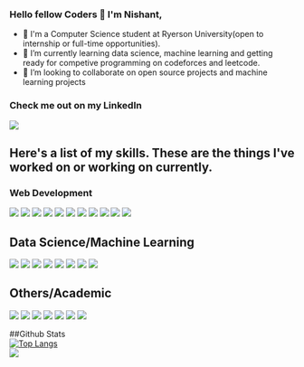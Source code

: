 ### Hello fellow Coders 👋 I'm Nishant,
- 🔭 I'm a Computer Science student at Ryerson University(open to internship or full-time opportunities).
- 🌱 I’m currently learning data science, machine learning and getting ready for competive programming on codeforces and leetcode.
- 👯 I’m looking to collaborate on open source projects and machine learning projects

### Check me out on my LinkedIn
<div>
    <a href="https://www.linkedin.com/in/nishantpatel54/">
      <img src="https://img.shields.io/badge/linkedin%20-%230077B5.svg?&style=for-the-badge&logo=linkedin&logoColor=white"/>
  </a>
</div>

## Here's a list of my skills. These are the things I've worked on or working on currently.

### Web Development
<div>
    <img src="https://img.shields.io/badge/flask-%23000.svg?style=for-the-badge&logo=flask&logoColor=white"> </img>
    <img src="https://img.shields.io/badge/django-%23092E20.svg?style=for-the-badge&logo=django&logoColor=white"></img>
    <img src="https://img.shields.io/badge/react-%2320232a.svg?style=for-the-badge&logo=react&logoColor=%2361DAFB"></img>
    <img src="https://img.shields.io/badge/javascript-%23323330.svg?style=for-the-badge&logo=javascript&logoColor=%23F7DF1E"></img>
    <img src="https://img.shields.io/badge/c%23-%23239120.svg?style=for-the-badge&logo=c-sharp&logoColor=white"></img>
    <img src="https://img.shields.io/badge/.NET-5C2D91?style=for-the-badge&logo=.net&logoColor=white"></img>
    <img src="https://img.shields.io/badge/html5-%23E34F26.svg?style=for-the-badge&logo=html5&logoColor=white"></img>
    <img src="https://img.shields.io/badge/css3-%231572B6.svg?style=for-the-badge&logo=css3&logoColor=white"></img>
    <img src="https://img.shields.io/badge/javascript-%23323330.svg?style=for-the-badge&logo=javascript&logoColor=%23F7DF1E"></img>
    <img src="https://img.shields.io/badge/azure-%230072C6.svg?style=for-the-badge&logo=microsoftazure&logoColor=white"></img>
    <img src="https://img.shields.io/badge/docker-%230db7ed.svg?style=for-the-badge&logo=docker&logoColor=white"></img>
</div>

## Data Science/Machine Learning
<div>
    <img src="https://img.shields.io/badge/Microsoft%20SQL%20Server-CC2927?style=for-the-badge&logo=microsoft%20sql%20server&logoColor=white"></img>
    <img src="https://img.shields.io/badge/MongoDB-%234ea94b.svg?style=for-the-badge&logo=mongodb&logoColor=white"></img>
    <img src="https://img.shields.io/badge/sqlite-%2307405e.svg?style=for-the-badge&logo=sqlite&logoColor=white"></img>
    <img src="https://img.shields.io/badge/python-3670A0?style=for-the-badge&logo=python&logoColor=ffdd54"></img>
    <img src="https://img.shields.io/badge/Matplotlib-%23ffffff.svg?style=for-the-badge&logo=Matplotlib&logoColor=black"></img>
    <img src="https://img.shields.io/badge/numpy-%23013243.svg?style=for-the-badge&logo=numpy&logoColor=white"></img>
    <img src="https://img.shields.io/badge/pandas-%23150458.svg?style=for-the-badge&logo=pandas&logoColor=white"></img>
    <img src="https://img.shields.io/badge/scikit--learn-%23F7931E.svg?style=for-the-badge&logo=scikit-learn&logoColor=white"></img>
</div>

## Others/Academic
<div>
    <img src="https://img.shields.io/badge/java-%23ED8B00.svg?style=for-the-badge&logo=openjdk&logoColor=white"></img>
    <img src="https://img.shields.io/badge/rust-%23000000.svg?style=for-the-badge&logo=rust&logoColor=white"></img>
    <img src="https://img.shields.io/badge/markdown-%23000000.svg?style=for-the-badge&logo=markdown&logoColor=white"></img>
    <img src="https://img.shields.io/badge/git-%23F05033.svg?style=for-the-badge&logo=git&logoColor=white"></img>
    <img src="https://img.shields.io/badge/github-%23121011.svg?style=for-the-badge&logo=github&logoColor=white"></img>
    <img src="https://img.shields.io/badge/Haskell-5e5086?style=for-the-badge&logo=haskell&logoColor=white"></img>
    <img src="https://img.shields.io/badge/c++-%2300599C.svg?style=for-the-badge&logo=c%2B%2B&logoColor=white"></img>
</div>

##Github Stats
<br/>
[![Top Langs](https://github-readme-stats-git-masterrstaa-rickstaa.vercel.app/api/top-langs/?username=np5499)](https://github.com/np5499/github-readme-stats)
<br/>
<img align="center" src="https://github-readme-stats.vercel.app/api?username=np5499&show_icons=true&theme=dracula" />

<!--
**np5499/np5499** is a ✨ _special_ ✨ repository because its `README.md` (this file) appears on your GitHub profile.

Here are some ideas to get you started:
- 🤔 I’m looking for help with ...
- 💬 Ask me about ...
- 📫 How to reach me: 
- 😄 Pronouns: ...
- ⚡ Fun fact: ...
-->
